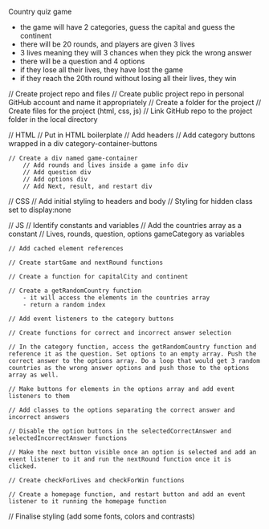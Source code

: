 Country quiz game

- the game will have 2 categories, guess the capital and guess the continent
- there will be 20 rounds, and players are given 3 lives
- 3 lives meaning they will 3 chances when they pick the wrong answer
- there will be a question and 4 options 
- if they lose all their lives, they have lost the game
- if they reach the 20th round without losing all their lives, they win

// Create project repo and files
    // Create public project repo in personal GitHub account and name it appropriately
    // Create a folder for the project
    // Create files for the project (html, css, js)
    // Link GitHub repo to the project folder in the local directory

// HTML
    // Put in HTML boilerplate 
    // Add headers
    // Add category buttons wrapped in a div category-container-buttons
    
    // Create a div named game-container
        // Add rounds and lives inside a game info div
        // Add question div 
        // Add options div
        // Add Next, result, and restart div

// CSS
    // Add initial styling to headers and body
    // Styling for hidden class set to display:none

// JS
    // Identify constants and variables
        // Add the countries array as a constant
        // Lives, rounds, question, options gameCategory as variables

    // Add cached element references

    // Create startGame and nextRound functions

    // Create a function for capitalCity and continent

    // Create a getRandomCountry function
        - it will access the elements in the countries array
        - return a random index
    
    // Add event listeners to the category buttons

    // Create functions for correct and incorrect answer selection

    // In the category function, access the getRandomCountry function and reference it as the question. Set options to an empty array. Push the correct answer to the options array. Do a loop that would get 3 random countries as the wrong answer options and push those to the options array as well.

    // Make buttons for elements in the options array and add event listeners to them

    // Add classes to the options separating the correct answer and incorrect answers 

    // Disable the option buttons in the selectedCorrectAnswer and selectedIncorrectAnswer functions

    // Make the next button visible once an option is selected and add an event listener to it and run the nextRound function once it is clicked.

    // Create checkForLives and checkForWin functions
        
    // Create a homepage function, and restart button and add an event listener to it running the homepage function

// Finalise styling (add some fonts, colors and contrasts)

